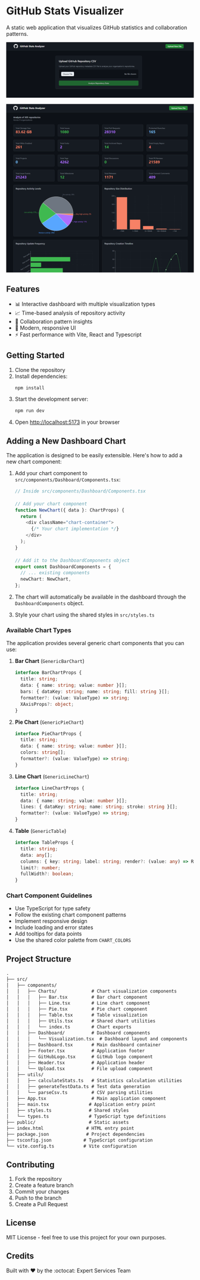 # GitHub Stats Visualizer

A static web application that visualizes GitHub statistics and collaboration patterns. 

<!-- Option 1: Local image (recommended) -->
![GitHub Stats Analyzer Upload](./assets/gh-stats-visualizer-upload.png)

![GitHub Stats Analyzer Dashboard](./assets/gh-stats-visualizer-dashboard.png)


## Features

- 📊 Interactive dashboard with multiple visualization types
- 📈 Time-based analysis of repository activity
- 👥 Collaboration pattern insights
- 🎨 Modern, responsive UI
- ⚡ Fast performance with Vite, React and Typescript

## Getting Started

1. Clone the repository
2. Install dependencies:
   ```bash
   npm install
   ```
3. Start the development server:
   ```bash
   npm run dev
   ```
4. Open [http://localhost:5173](http://localhost:5173) in your browser

## Adding a New Dashboard Chart

The application is designed to be easily extensible. Here's how to add a new chart component:

1. Add your chart component to `src/components/Dashboard/Components.tsx`:
   ```typescript
   // Inside src/components/Dashboard/Components.tsx
   
   // Add your chart component
   function NewChart({ data }: ChartProps) {
     return (
       <div className="chart-container">
         {/* Your chart implementation */}
       </div>
     );
   }
   
   // Add it to the DashboardComponents object
   export const DashboardComponents = {
     // ... existing components
     newChart: NewChart,
   };
   ```

2. The chart will automatically be available in the dashboard through the `DashboardComponents` object.

3. Style your chart using the shared styles in `src/styles.ts`

### Available Chart Types

The application provides several generic chart components that you can use:

1. **Bar Chart** (`GenericBarChart`)
   ```typescript
   interface BarChartProps {
     title: string;
     data: { name: string; value: number }[];
     bars: { dataKey: string; name: string; fill: string }[];
     formatter?: (value: ValueType) => string;
     XAxisProps?: object;
   }
   ```

2. **Pie Chart** (`GenericPieChart`)
   ```typescript
   interface PieChartProps {
     title: string;
     data: { name: string; value: number }[];
     colors: string[];
     formatter?: (value: ValueType) => string;
   }
   ```

3. **Line Chart** (`GenericLineChart`)
   ```typescript
   interface LineChartProps {
     title: string;
     data: { name: string; value: number }[];
     lines: { dataKey: string; name: string; stroke: string }[];
     formatter?: (value: ValueType) => string;
   }
   ```

4. **Table** (`GenericTable`)
   ```typescript
   interface TableProps {
     title: string;
     data: any[];
     columns: { key: string; label: string; render?: (value: any) => ReactNode }[];
     limit?: number;
     fullWidth?: boolean;
   }
   ```

### Chart Component Guidelines

- Use TypeScript for type safety
- Follow the existing chart component patterns
- Implement responsive design
- Include loading and error states
- Add tooltips for data points
- Use the shared color palette from `CHART_COLORS`

## Project Structure

```
.
├── src/
│   ├── components/
│   │   ├── Charts/             # Chart visualization components
│   │   │   ├── Bar.tsx         # Bar chart component
│   │   │   ├── Line.tsx        # Line chart component
│   │   │   ├── Pie.tsx         # Pie chart component
│   │   │   ├── Table.tsx       # Table visualization
│   │   │   ├── Utils.tsx       # Shared chart utilities
│   │   │   └── index.ts        # Chart exports
│   │   ├── Dashboard/          # Dashboard components
│   │   │   └── Visualization.tsx  # Dashboard layout and components
│   │   ├── Dashboard.tsx       # Main dashboard container
│   │   ├── Footer.tsx          # Application footer
│   │   ├── GitHubLogo.tsx      # GitHub logo component
│   │   ├── Header.tsx          # Application header
│   │   └── Upload.tsx          # File upload component
│   ├── utils/
│   │   ├── calculateStats.ts   # Statistics calculation utilities
│   │   ├── generateTestData.ts # Test data generation
│   │   └── parseCsv.ts         # CSV parsing utilities
│   ├── App.tsx                 # Main application component
│   ├── main.tsx               # Application entry point
│   ├── styles.ts              # Shared styles
│   └── types.ts               # TypeScript type definitions
├── public/                    # Static assets
├── index.html                # HTML entry point
├── package.json              # Project dependencies
├── tsconfig.json            # TypeScript configuration
└── vite.config.ts           # Vite configuration
```

## Contributing

1. Fork the repository
2. Create a feature branch
3. Commit your changes
4. Push to the branch
5. Create a Pull Request

## License

MIT License - feel free to use this project for your own purposes.

## Credits

Built with ❤️ by the :octocat: Expert Services Team